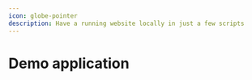```yaml
---
icon: globe-pointer
description: Have a running website locally in just a few scripts
---
```


# Demo application

